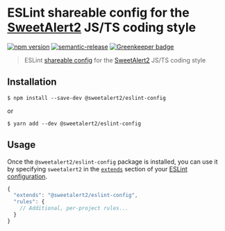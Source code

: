 # ESLint shareable config for the [SweetAlert2](https://github.com/sweetalert2/sweetalert2) JS/TS coding style

[![npm version](https://img.shields.io/npm/v/@sweetalert2/eslint-config.svg)](https://www.npmjs.com/package/@sweetalert2/eslint-config)
[![semantic-release](https://img.shields.io/badge/%20%20%F0%9F%93%A6%F0%9F%9A%80-semantic--release-e10079.svg)](https://github.com/sweetalert2/eslint-config/blob/master/CHANGELOG.md)
[![Greenkeeper badge](https://badges.greenkeeper.io/sweetalert2/eslint-config.svg)](https://greenkeeper.io/)

> ESLint [shareable config](http://eslint.org/docs/developer-guide/shareable-configs.html) for the [SweetAlert2](https://github.com/sweetalert2/sweetalert2) JS/TS coding style


## Installation

```
$ npm install --save-dev @sweetalert2/eslint-config
```

or

```
$ yarn add --dev @sweetalert2/eslint-config
```


## Usage

Once the `@sweetalert2/eslint-config` package is installed, you can use it by specifying `sweetalert2` in the [`extends`](http://eslint.org/docs/user-guide/configuring#extending-configuration-files) section of your [ESLint configuration](http://eslint.org/docs/user-guide/configuring).

```js
{
  "extends": "@sweetalert2/eslint-config",
  "rules": {
    // Additional, per-project rules...
  }
}
```
